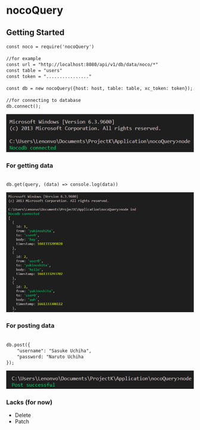 # nocoQuery


## Getting Started

```
const noco = require('nocoQuery')

//for example
const url = "http://localhost:8080/api/v1/db/data/noco/*"
const table = "users"
const token = "................"

const db = new nocoQuery({host: host, table: table, xc_token: token});

//for connecting to database
db.connect();

```

![Connecting](./snapshot/connect.png)


### For getting data

```

db.get(query, (data) => console.log(data))

```

![Get](./snapshot/get.png)


### For posting data

```

db.post({
    "username": "Sasuke Uchiha",
    "password: "Naruto Uchiha
});

```

![Post](./snapshot/post.png)


### Lacks (for now)

* Delete
* Patch